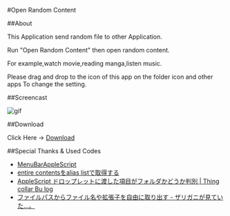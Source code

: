 #Open Random Content

##About

This Application send random file to other Application.

Run "Open Random Content" then open random content.

For example,watch movie,reading manga,listen music.

Please drag and drop to the icon of this app on the folder icon and other apps To change the setting.

##Screencast

![gif](screencast.gif)

##Download

Click Here → [Download](https://github.com/veadar/Open-Random-Content/releases)

##Special Thanks & Used Codes

- <a href="http://memogakisouko.appspot.com/MenuBarAppleScript.html">MenuBarAppleScript</a>
- [entire contentsをalias listで取得する](http://piyocast.com/as/?p=68)
- [AppleScript ドロップレットに渡した項目がフォルダかどうか判別 | Thing collar Bu log](http://kotoerisan.blog16.fc2.com/blog-entry-215.html)
- [ファイルパスからファイル名や拡張子を自由に取り出す - ザリガニが見ていた...。](http://d.hatena.ne.jp/zariganitosh/20100921/get_file_name_ext_dir#c)